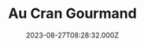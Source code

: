 ---
date: 2023-08-27T08:28:32.000Z
title: Au Cran Gourmand
latitude: 50.820389489724306
longitude: 1.596221314155732
category: checkin
---